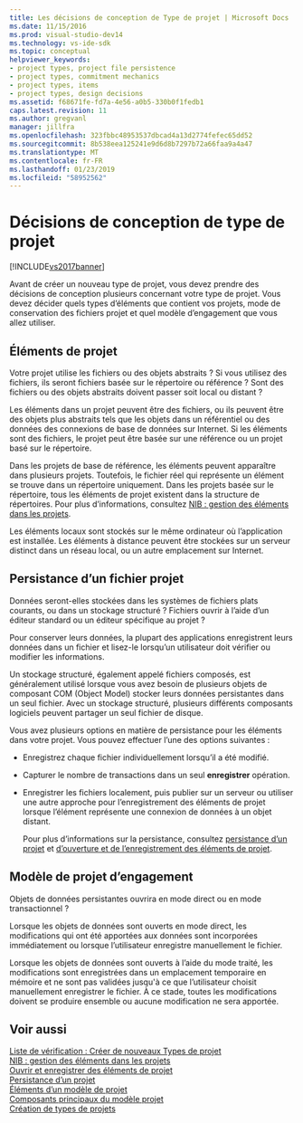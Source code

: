 ```yaml
---
title: Les décisions de conception de Type de projet | Microsoft Docs
ms.date: 11/15/2016
ms.prod: visual-studio-dev14
ms.technology: vs-ide-sdk
ms.topic: conceptual
helpviewer_keywords:
- project types, project file persistence
- project types, commitment mechanics
- project types, items
- project types, design decisions
ms.assetid: f68671fe-fd7a-4e56-a0b5-330b0f1fedb1
caps.latest.revision: 11
ms.author: gregvanl
manager: jillfra
ms.openlocfilehash: 323fbbc48953537dbcad4a13d2774fefec65dd52
ms.sourcegitcommit: 8b538eea125241e9d6d8b7297b72a66faa9a4a47
ms.translationtype: MT
ms.contentlocale: fr-FR
ms.lasthandoff: 01/23/2019
ms.locfileid: "58952562"
---
```

# <a name="project-type-design-decisions"></a>Décisions de conception de type de projet
[!INCLUDE[vs2017banner](../../includes/vs2017banner.md)]

Avant de créer un nouveau type de projet, vous devez prendre des décisions de conception plusieurs concernant votre type de projet. Vous devez décider quels types d’éléments que contient vos projets, mode de conservation des fichiers projet et quel modèle d’engagement que vous allez utiliser.  
  
## <a name="project-items"></a>Éléments de projet  
 Votre projet utilise les fichiers ou des objets abstraits ? Si vous utilisez des fichiers, ils seront fichiers basée sur le répertoire ou référence ? Sont des fichiers ou des objets abstraits doivent passer soit local ou distant ?  
  
 Les éléments dans un projet peuvent être des fichiers, ou ils peuvent être des objets plus abstraits tels que les objets dans un référentiel ou des données des connexions de base de données sur Internet. Si les éléments sont des fichiers, le projet peut être basée sur une référence ou un projet basé sur le répertoire.  
  
 Dans les projets de base de référence, les éléments peuvent apparaître dans plusieurs projets. Toutefois, le fichier réel qui représente un élément se trouve dans un répertoire uniquement. Dans les projets basée sur le répertoire, tous les éléments de projet existent dans la structure de répertoires. Pour plus d’informations, consultez [NIB : gestion des éléments dans les projets](http://msdn.microsoft.com/762e606b-7f44-4b66-97a1-e30a703654a0).  
  
 Les éléments locaux sont stockés sur le même ordinateur où l’application est installée. Les éléments à distance peuvent être stockées sur un serveur distinct dans un réseau local, ou un autre emplacement sur Internet.  
  
## <a name="project-file-persistence"></a>Persistance d’un fichier projet  
 Données seront-elles stockées dans les systèmes de fichiers plats courants, ou dans un stockage structuré ? Fichiers ouvrir à l’aide d’un éditeur standard ou un éditeur spécifique au projet ?  
  
 Pour conserver leurs données, la plupart des applications enregistrent leurs données dans un fichier et lisez-le lorsqu’un utilisateur doit vérifier ou modifier les informations.  
  
 Un stockage structuré, également appelé fichiers composés, est généralement utilisé lorsque vous avez besoin de plusieurs objets de composant COM (Object Model) stocker leurs données persistantes dans un seul fichier. Avec un stockage structuré, plusieurs différents composants logiciels peuvent partager un seul fichier de disque.  
  
 Vous avez plusieurs options en matière de persistance pour les éléments dans votre projet. Vous pouvez effectuer l’une des options suivantes :  
  
- Enregistrez chaque fichier individuellement lorsqu’il a été modifié.  
  
- Capturer le nombre de transactions dans un seul **enregistrer** opération.  
  
- Enregistrer les fichiers localement, puis publier sur un serveur ou utiliser une autre approche pour l’enregistrement des éléments de projet lorsque l’élément représente une connexion de données à un objet distant.  
  
  Pour plus d’informations sur la persistance, consultez [persistance d’un projet](../../extensibility/internals/project-persistence.md) et [d’ouverture et de l’enregistrement des éléments de projet](../../extensibility/internals/opening-and-saving-project-items.md).  
  
## <a name="project-commitment-model"></a>Modèle de projet d’engagement  
 Objets de données persistantes ouvrira en mode direct ou en mode transactionnel ?  
  
 Lorsque les objets de données sont ouverts en mode direct, les modifications qui ont été apportées aux données sont incorporées immédiatement ou lorsque l’utilisateur enregistre manuellement le fichier.  
  
 Lorsque les objets de données sont ouverts à l’aide du mode traité, les modifications sont enregistrées dans un emplacement temporaire en mémoire et ne sont pas validées jusqu'à ce que l’utilisateur choisit manuellement enregistrer le fichier. À ce stade, toutes les modifications doivent se produire ensemble ou aucune modification ne sera apportée.  
  
## <a name="see-also"></a>Voir aussi  
 [Liste de vérification : Créer de nouveaux Types de projet](../../extensibility/internals/checklist-creating-new-project-types.md)   
 [NIB : gestion des éléments dans les projets](http://msdn.microsoft.com/762e606b-7f44-4b66-97a1-e30a703654a0)   
 [Ouvrir et enregistrer des éléments de projet](../../extensibility/internals/opening-and-saving-project-items.md)   
 [Persistance d’un projet](../../extensibility/internals/project-persistence.md)   
 [Éléments d’un modèle de projet](../../extensibility/internals/elements-of-a-project-model.md)   
 [Composants principaux du modèle projet](../../extensibility/internals/project-model-core-components.md)   
 [Création de types de projets](../../extensibility/internals/creating-project-types.md)
